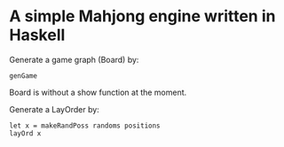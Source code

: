 # A simple Mahjong engine written in Haskell

Generate a game graph (Board) by:

	genGame
	
Board is without a show function at the moment. 

Generate a LayOrder by:

    let x = makeRandPoss randoms positions
    layOrd x
